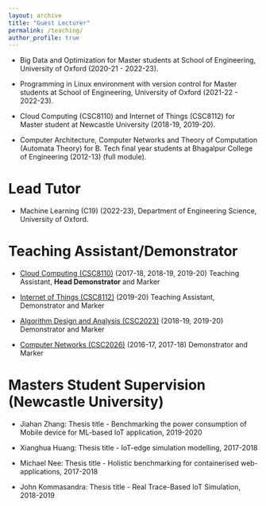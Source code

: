```yaml
---
layout: archive
title: "Guest Lecturer"
permalink: /teaching/
author_profile: true
---
```


* Big Data and Optimization for Master students at School of Engineering, University of Oxford (2020-21 - 2022-23).

* Programming in Linux environment with version control for Master students at School of Engineering, University of Oxford (2021-22 - 2022-23).

* Cloud Computing (CSC8110) and Internet of Things (CSC8112) for Master student at Newcastle University (2018-19, 2019-20). 

* Computer Architecture, Computer Networks and Theory of Computation (Automata Theory) for B. Tech final year students at Bhagalpur College of Engineering (2012-13) (full module).


Lead Tutor
======
* Machine Learning (C19) (2022-23), Department of Engineering Science, University of Oxford.



Teaching Assistant/Demonstrator
======
* [Cloud Computing (CSC8110)](https://www.ncl.ac.uk/module-catalogue/module.php?code=CSC8110) (2017-18, 2018-19, 2019-20)
Teaching Assistant, <b>Head Demonstrator</b> and Marker

* [Internet of Things (CSC8112)](https://www.ncl.ac.uk/module-catalogue/module.php?code=CSC8112) (2019-20)
Teaching Assistant, Demonstrator and Marker

* [Algorithm Design and Analysis (CSC2023)](https://www.ncl.ac.uk/module-catalogue/module.php?code=CSC2023) (2018-19, 2019-20)
Demonstrator and Marker

* [Computer Networks (CSC2026)](https://www.ncl.ac.uk/module-catalogue/module.php?code=CSC2026) (2016-17, 2017-18)
Demonstrator and Marker




Masters Student Supervision (Newcastle University)
======
* Jiahan Zhang: Thesis title - Benchmarking the power consumption of Mobile device for ML-based IoT application, 2019-2020

* Xianghua Huang: Thesis title - IoT-edge simulation modelling, 2017-2018

* Michael Nee: Thesis title - Holistic benchmarking for containerised web-applications, 2017-2018

* John Kommasandra: Thesis title - Real Trace-Based IoT Simulation, 2018-2019



